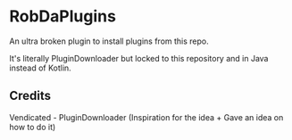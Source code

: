 # RobDaPlugins

An ultra broken plugin to install plugins from this repo.

It's literally PluginDownloader but locked to this repository and in Java instead of Kotlin.

## Credits

Vendicated - PluginDownloader (Inspiration for the idea + Gave an idea on how to do it)
